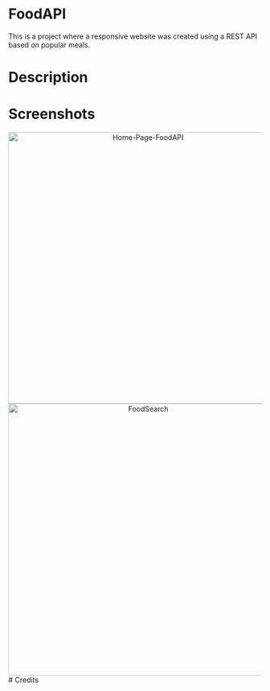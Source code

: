# FoodAPI
This is a project where a responsive website was created using a REST API based on popular meals.  

# Description


# Screenshots
<div style="text-align:center;">
<img width="540" alt="Home-Page-FoodAPI" src="https://user-images.githubusercontent.com/58525723/208777394-4d6cbea4-afc4-4084-8e2a-2d21f760e743.png">
<img width="541" alt="FoodSearch" src="https://user-images.githubusercontent.com/58525723/208777946-3203ce05-1802-471d-83be-991e4a880757.png">
</div>
 # Credits

